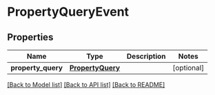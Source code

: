 # PropertyQueryEvent

## Properties
Name | Type | Description | Notes
------------ | ------------- | ------------- | -------------
**property_query** | [**PropertyQuery**](PropertyQuery.md) |  | [optional] 

[[Back to Model list]](../README.md#documentation-for-models) [[Back to API list]](../README.md#documentation-for-api-endpoints) [[Back to README]](../README.md)


